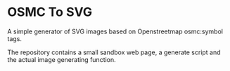 OSMC To SVG
===========

A simple generator of SVG images based on Openstreetmap osmc:symbol tags.

The repository contains a small sandbox web page, a generate script and the actual image generating function.
